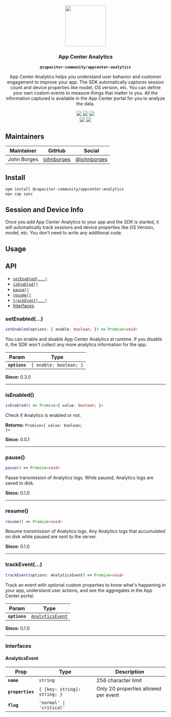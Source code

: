 <p align="center"><br><img src="https://user-images.githubusercontent.com/236501/85893648-1c92e880-b7a8-11ea-926d-95355b8175c7.png" width="128" height="128" /></p>

<h3 align="center">App Center Analytics</h3>
<p align="center"><strong><code>@capacitor-community/appcenter-analytics</code></strong></p>
<p align="center">
  App Center Analytics helps you understand user behavior and customer engagement to improve your app. The SDK automatically captures session count and device properties like model, OS version, etc. You can define your own custom events to measure things that matter to you. All the information captured is available in the App Center portal for you to analyze the data.
</p>

<p align="center">
  <img src="https://img.shields.io/maintenance/yes/2021?style=flat-square" />
  <img src="https://img.shields.io/badge/Capacitor%20V3%20Support-yes-green?logo=Capacitor&style=flat-square" />
  <a href="https://github.com/capacitor-community/appcenter-sdk-capacitor/tree/master/appcenter-analytics/actions?query=workflow%3A%22CI%22"></a>
  <a href="https://www.npmjs.com/package/@capacitor-community/appcenter-analytics"><img src="https://img.shields.io/npm/l/@capacitor-community/appcenter-analytics?style=flat-square" /></a>
  <br>
  <a href="https://www.npmjs.com/package/@capacitor-community/appcenter-analytics"><img src="https://img.shields.io/npm/dw/@capacitor-community/appcenter-analytics?style=flat-square" /></a>
  <a href="https://www.npmjs.com/package/@capacitor-community/appcenter-analytics"><img src="https://img.shields.io/npm/v/@capacitor-community/appcenter-analytics?style=flat-square" /></a>
</p>

## Maintainers

| Maintainer | GitHub | Social |
| -----------| -------| -------|
| John Borges | [johnborges](https://github.com/johnborges) | [@johnborges](https://twitter.com/johnborges) |

## Install

```bash
npm install @capacitor-community/appcenter-analytics
npx cap sync
```

## Session and Device Info
Once you add App Center Analytics to your app and the SDK is started, it will automatically track sessions and device properties like OS Version, model, etc. You don’t need to write any additional code.

## Usage

## API

<docgen-index>

* [`setEnabled(...)`](#setenabled)
* [`isEnabled()`](#isenabled)
* [`pause()`](#pause)
* [`resume()`](#resume)
* [`trackEvent(...)`](#trackevent)
* [Interfaces](#interfaces)

</docgen-index>

<docgen-api>
<!--Update the source file JSDoc comments and rerun docgen to update the docs below-->

### setEnabled(...)

```typescript
setEnabled(options: { enable: boolean; }) => Promise<void>
```

You can enable and disable App Center Analytics at runtime. If you disable it, the SDK won't collect any more analytics information for the app.

| Param         | Type                              |
| ------------- | --------------------------------- |
| **`options`** | <code>{ enable: boolean; }</code> |

**Since:** 0.3.0

--------------------


### isEnabled()

```typescript
isEnabled() => Promise<{ value: boolean; }>
```

Check if Analytics is enabled or not.

**Returns:** <code>Promise&lt;{ value: boolean; }&gt;</code>

**Since:** 0.0.1

--------------------


### pause()

```typescript
pause() => Promise<void>
```

Pause transmission of Analytics logs. While paused, Analytics logs are saved to disk.

**Since:** 0.1.0

--------------------


### resume()

```typescript
resume() => Promise<void>
```

Resume transmission of Analytics logs. Any Analytics logs that accumulated on disk while paused are sent to the server.

**Since:** 0.1.0

--------------------


### trackEvent(...)

```typescript
trackEvent(options: AnalyticsEvent) => Promise<void>
```

Track an event with optional custom properties to know what's happening in your app, understand user actions, and see the aggregates in the App Center portal.

| Param         | Type                                                      |
| ------------- | --------------------------------------------------------- |
| **`options`** | <code><a href="#analyticsevent">AnalyticsEvent</a></code> |

**Since:** 0.1.0

--------------------


### Interfaces


#### AnalyticsEvent

| Prop             | Type                                    | Description                          |
| ---------------- | --------------------------------------- | ------------------------------------ |
| **`name`**       | <code>string</code>                     | 256 character limit                  |
| **`properties`** | <code>{ [key: string]: string; }</code> | Only 20 properties allowed per event |
| **`flag`**       | <code>'normal' \| 'critical'</code>     |                                      |

</docgen-api>

